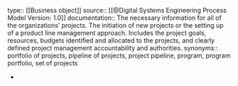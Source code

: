 type:: [[Business object]]
source:: [[@Digital Systems Engineering Process Model Version: 1.0]]
documentation:: The necessary information for all of the organizations’ projects. The initiation of new projects or the setting up of a product line management approach. Includes the project goals, resources, budgets identified and allocated to the projects, and clearly defined project management accountability and authorities.
synonyms:: portfolio of projects, pipeline of projects, project pipeline, program, program portfolio, set of projects

-